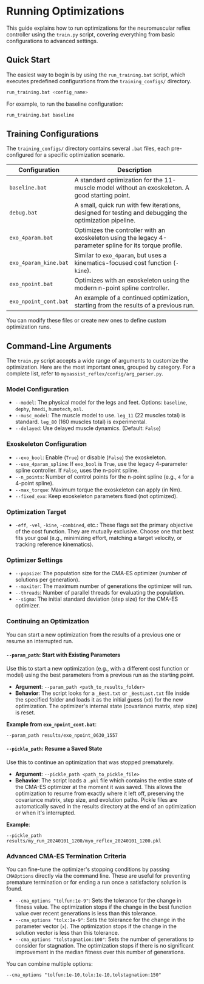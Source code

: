 # Running Optimizations

This guide explains how to run optimizations for the neuromuscular reflex controller using the `train.py` script, covering everything from basic configurations to advanced settings.

## Quick Start

The easiest way to begin is by using the `run_training.bat` script, which executes predefined configurations from the `training_configs/` directory.

```bash
run_training.bat <config_name>
```

For example, to run the baseline configuration:
```bash
run_training.bat baseline
```

## Training Configurations

The `training_configs/` directory contains several `.bat` files, each pre-configured for a specific optimization scenario.

| Configuration         | Description                                                                                             |
|-----------------------|---------------------------------------------------------------------------------------------------------|
| `baseline.bat`        | A standard optimization for the 11-muscle model without an exoskeleton. A good starting point.          |
| `debug.bat`           | A small, quick run with few iterations, designed for testing and debugging the optimization pipeline.   |
| `exo_4param.bat`      | Optimizes the controller with an exoskeleton using the legacy 4-parameter spline for its torque profile. |
| `exo_4param_kine.bat` | Similar to `exo_4param`, but uses a kinematics-focused cost function (`-kine`).                           |
| `exo_npoint.bat`      | Optimizes with an exoskeleton using the modern n-point spline controller.                                 |
| `exo_npoint_cont.bat` | An example of a continued optimization, starting from the results of a previous run.                      |

You can modify these files or create new ones to define custom optimization runs.

## Command-Line Arguments

The `train.py` script accepts a wide range of arguments to customize the optimization. Here are the most important ones, grouped by category. For a complete list, refer to `myoassist_reflex/config/arg_parser.py`.

### Model Configuration
- `--model`: The physical model for the legs and feet. Options: `baseline`, `dephy`, `hmedi`, `humotech`, `osl`.
- `--musc_model`: The muscle model to use. `leg_11` (22 muscles total) is standard. `leg_80` (160 muscles total) is experimental.
- `--delayed`: Use delayed muscle dynamics. (Default: `False`)

### Exoskeleton Configuration
- `--exo_bool`: Enable (`True`) or disable (`False`) the exoskeleton.
- `--use_4param_spline`: If `exo_bool` is `True`, use the legacy 4-parameter spline controller. If `False`, uses the n-point spline.
- `--n_points`: Number of control points for the n-point spline (e.g., `4` for a 4-point spline).
- `--max_torque`: Maximum torque the exoskeleton can apply (in Nm).
- `--fixed_exo`: Keep exoskeleton parameters fixed (not optimized).

### Optimization Target
- `-eff`, `-vel`, `-kine`, `-combined`, etc.: These flags set the primary objective of the cost function. They are mutually exclusive. Choose one that best fits your goal (e.g., minimizing effort, matching a target velocity, or tracking reference kinematics).

### Optimizer Settings
- `--popsize`: The population size for the CMA-ES optimizer (number of solutions per generation).
- `--maxiter`: The maximum number of generations the optimizer will run.
- `--threads`: Number of parallel threads for evaluating the population.
- `--sigma`: The initial standard deviation (step size) for the CMA-ES optimizer.

### Continuing an Optimization

You can start a new optimization from the results of a previous one or resume an interrupted run.

#### `--param_path`: Start with Existing Parameters
Use this to start a new optimization (e.g., with a different cost function or model) using the best parameters from a previous run as the starting point.
- **Argument**: `--param_path <path_to_results_folder>`
- **Behavior**: The script looks for a `_Best.txt` or `_BestLast.txt` file inside the specified folder and loads it as the initial guess (`x0`) for the new optimization. The optimizer's internal state (covariance matrix, step size) is reset.

**Example from `exo_npoint_cont.bat`**:
```batch
--param_path results/exo_npoint_0630_1557
```

#### `--pickle_path`: Resume a Saved State
Use this to continue an optimization that was stopped prematurely.
- **Argument**: `--pickle_path <path_to_pickle_file>`
- **Behavior**: The script loads a `.pkl` file which contains the entire state of the CMA-ES optimizer at the moment it was saved. This allows the optimization to resume from exactly where it left off, preserving the covariance matrix, step size, and evolution paths. Pickle files are automatically saved in the results directory at the end of an optimization or when it's interrupted.

**Example**:
```batch
--pickle_path results/my_run_20240101_1200/myo_reflex_20240101_1200.pkl
```

### Advanced CMA-ES Termination Criteria

You can fine-tune the optimizer's stopping conditions by passing `CMAOptions` directly via the command line. These are useful for preventing premature termination or for ending a run once a satisfactory solution is found.

- `--cma_options "tolfun:1e-9"`: Sets the tolerance for the change in fitness value. The optimization stops if the change in the best function value over recent generations is less than this tolerance.
- `--cma_options "tolx:1e-9"`: Sets the tolerance for the change in the parameter vector (`x`). The optimization stops if the change in the solution vector is less than this tolerance.
- `--cma_options "tolstagnation:100"`: Sets the number of generations to consider for stagnation. The optimization stops if there is no significant improvement in the median fitness over this number of generations.

You can combine multiple options:
```batch
--cma_options "tolfun:1e-10,tolx:1e-10,tolstagnation:150"
``` 